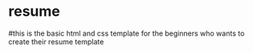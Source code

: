 # resume
#this is the basic html and css template for the beginners who wants to create their resume template
